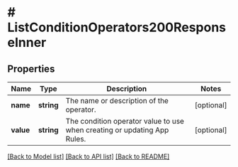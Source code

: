 # # ListConditionOperators200ResponseInner

## Properties

Name | Type | Description | Notes
------------ | ------------- | ------------- | -------------
**name** | **string** | The name or description of the operator. | [optional]
**value** | **string** | The condition operator value to use when creating or updating App Rules. | [optional]

[[Back to Model list]](../../README.md#models) [[Back to API list]](../../README.md#endpoints) [[Back to README]](../../README.md)
